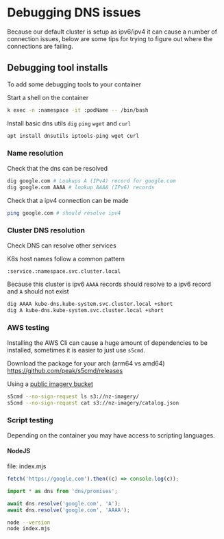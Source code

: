 # Debugging DNS issues

Because our default cluster is setup as ipv6/ipv4 it can cause a number of connection issues, below are some tips for trying to figure out where the connections are failing.

## Debugging tool installs

To add some debugging tools to your container

Start a shell on the container

```bash
k exec -n :namespace -it :podName -- /bin/bash
```

Install basic dns utils `dig` `ping` `wget` and `curl`

```bash
apt install dnsutils iptools-ping wget curl
```

### Name resolution

Check that the dns can be resolved

```bash
dig google.com # Lookups A (IPv4) record for google.com
dig google.com AAAA # lookup AAAA (IPv6) records
```

Check that a ipv4 connection can be made

```bash
ping google.com # should resolve ipv4
```

### Cluster DNS resolution

Check DNS can resolve other services

K8s host names follow a common pattern

```
:service.:namespace.svc.cluster.local
```

Because this cluster is ipv6 `AAAA` records should resolve to a ipv6 record and `A` should not exist

```bash
dig AAAA kube-dns.kube-system.svc.cluster.local +short
dig A kube-dns.kube-system.svc.cluster.local +short
```

### AWS testing

Installing the AWS Cli can cause a huge amount of dependencies to be installed, sometimes it is easier to just use `s5cmd`.

Download the package for your arch (arm64 vs amd64) https://github.com/peak/s5cmd/releases

Using a [public imagery bucket](https://github.com/linz/imagery)

```bash
s5cmd --no-sign-request ls s3://nz-imagery/
s5cmd --no-sign-request cat s3://nz-imagery/catalog.json
```

### Script testing

Depending on the container you may have access to scripting languages.

#### NodeJS

file: index.mjs

```javascript
fetch('https://google.com').then((c) => console.log(c));

import * as dns from 'dns/promises';

await dns.resolve('google.com', 'A');
await dns.resolve('google.com', 'AAAA');
```

```bash
node --version
node index.mjs
```
